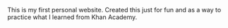 This is my first personal website. Created this just for fun and as a way to practice what I learned from Khan Academy.

